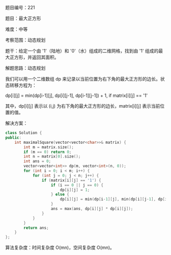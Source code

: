 题目编号：221

题目：最大正方形

难度：中等

考察范围：动态规划

题干：给定一个由 '1'（陆地）和 '0'（水）组成的二维网格，找到由 '1' 组成的最大正方形，并返回其面积。

解题思路：动态规划

我们可以用一个二维数组 dp 来记录以当前位置为右下角的最大正方形的边长。状态转移方程为：

dp[i][j] = min(dp[i-1][j], dp[i][j-1], dp[i-1][j-1]) + 1, if matrix[i][j] == '1'

其中，dp[i][j] 表示以 (i,j) 为右下角的最大正方形的边长，matrix[i][j] 表示当前位置的值。

解决方案：

```cpp
class Solution {
public:
    int maximalSquare(vector<vector<char>>& matrix) {
        int m = matrix.size();
        if (m == 0) return 0;
        int n = matrix[0].size();
        int ans = 0;
        vector<vector<int>> dp(m, vector<int>(n, 0));
        for (int i = 0; i < m; i++) {
            for (int j = 0; j < n; j++) {
                if (matrix[i][j] == '1') {
                    if (i == 0 || j == 0) {
                        dp[i][j] = 1;
                    } else {
                        dp[i][j] = min(dp[i-1][j], min(dp[i][j-1], dp[i-1][j-1])) + 1;
                    }
                    ans = max(ans, dp[i][j] * dp[i][j]);
                }
            }
        }
        return ans;
    }
};
```

算法复杂度：时间复杂度 O(mn)，空间复杂度 O(mn)。